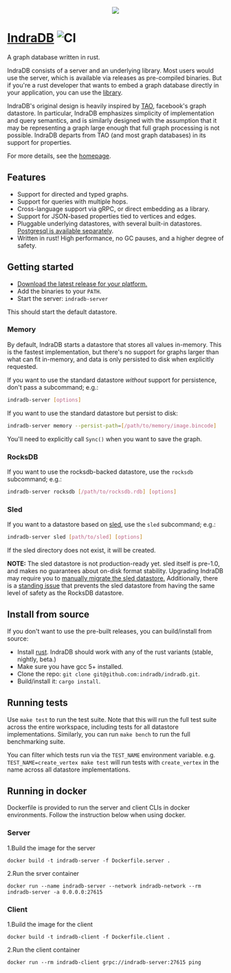 <p align="center">
 	<img src="https://indradb.github.io/logo.png">
</p>

# [IndraDB](https://indradb.github.io) ![CI](https://github.com/indradb/indradb/workflows/Test/badge.svg)

A graph database written in rust.

IndraDB consists of a server and an underlying library. Most users would use the server, which is available via releases as pre-compiled binaries. But if you're a rust developer that wants to embed a graph database directly in your application, you can use the [library](https://github.com/indradb/indradb/tree/master/lib).

IndraDB's original design is heavily inspired by [TAO](https://www.cs.cmu.edu/~pavlo/courses/fall2013/static/papers/11730-atc13-bronson.pdf), facebook's graph datastore. In particular, IndraDB emphasizes simplicity of implementation and query semantics, and is similarly designed with the assumption that it may be representing a graph large enough that full graph processing is not possible. IndraDB departs from TAO (and most graph databases) in its support for properties.

For more details, see the [homepage](https://indradb.github.io).

## Features

* Support for directed and typed graphs.
* Support for queries with multiple hops.
* Cross-language support via gRPC, or direct embedding as a library.
* Support for JSON-based properties tied to vertices and edges.
* Pluggable underlying datastores, with several built-in datastores. [Postgresql is available separately](https://github.com/indradb/postgres).
* Written in rust! High performance, no GC pauses, and a higher degree of safety.

## Getting started

* [Download the latest release for your platform.](https://github.com/indradb/indradb/releases)
* Add the binaries to your `PATH`.
* Start the server: `indradb-server`

This should start the default datastore.

### Memory

By default, IndraDB starts a datastore that stores all values in-memory. This is the fastest implementation, but there's no support for graphs larger than what can fit in-memory, and data is only persisted to disk when explicitly requested.

If you want to use the standard datastore _without_ support for persistence, don't pass a subcommand; e.g.:

```bash
indradb-server [options]
```

If you want to use the standard datastore but persist to disk:

```bash
indradb-server memory --persist-path=[/path/to/memory/image.bincode]
```

You'll need to explicitly call `Sync()` when you want to save the graph.

### RocksDB

If you want to use the rocksdb-backed datastore, use the `rocksdb` subcommand; e.g.:

```bash
indradb-server rocksdb [/path/to/rocksdb.rdb] [options]
```

### Sled

If you want to a datastore based on [sled](http://sled.rs/), use the `sled` subcommand; e.g.:

```bash
indradb-server sled [path/to/sled] [options]
```

 If the sled directory does not exist, it will be created.

**NOTE:** The sled datastore is not production-ready yet. sled itself is pre-1.0, and makes no guarantees about on-disk format stability. Upgrading IndraDB may require you to [manually migrate the sled datastore.](https://docs.rs/sled/0.34.6/sled/struct.Db.html#method.export) Additionally, there is a [standing issue](https://github.com/indradb/indradb/issues/98) that prevents the sled datastore from having the same level of safety as the RocksDB datastore.

## Install from source

If you don't want to use the pre-built releases, you can build/install from source:

* Install [rust](https://www.rust-lang.org/en-US/install.html). IndraDB should work with any of the rust variants (stable, nightly, beta.)
* Make sure you have gcc 5+ installed.
* Clone the repo: `git clone git@github.com:indradb/indradb.git`.
* Build/install it: `cargo install`.

## Running tests

Use `make test` to run the test suite. Note that this will run the full test suite across the entire workspace, including tests for all datastore implementations. Similarly, you can run `make bench` to run the full benchmarking suite.

You can filter which tests run via the `TEST_NAME` environment variable. e.g. `TEST_NAME=create_vertex make test` will run tests with `create_vertex` in the name across all datastore implementations.

## Running in docker

Dockerfile is provided to run the server and client CLIs in docker environments. Follow the instruction below when using docker.

### Server 

1.Build the image for the server
```
docker build -t indradb-server -f Dockerfile.server .
```

2.Run the srver container
```
docker run --name indradb-server --network indradb-network --rm indradb-server -a 0.0.0.0:27615
```

### Client

1.Build the image for the client
```
docker build -t indradb-client -f Dockerfile.client .
```

2.Run the client container
```
docker run --rm indradb-client grpc://indradb-server:27615 ping
```
